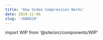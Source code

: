 ```yaml
---
title: 'How Video Compression Works'
date: 2019-11-06
slug: '/6B6D29'
---
```


import WIP from '@site/src/components/WIP'

<WIP state="translating" />
